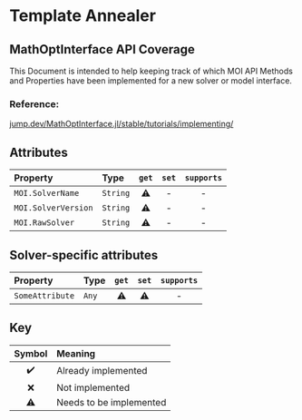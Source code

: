 # Template Annealer

## MathOptInterface API Coverage
This Document is intended to help keeping track of which MOI API Methods and Properties have been implemented for a new solver or model interface.

### Reference:
[jump.dev/MathOptInterface.jl/stable/tutorials/implementing/](https://jump.dev/MathOptInterface.jl/stable/tutorials/implementing/)

## Attributes
| Property            | Type     | `get` | `set` | `supports` |
| :------------------ | :------- | :---: | :---: | :--------: |
| `MOI.SolverName`    | `String` |   ⚠️   |   -   |     -      |
| `MOI.SolverVersion` | `String` |   ⚠️   |   -   |     -      |
| `MOI.RawSolver`     | `String` |   ⚠️   |   -   |     -      |

## Solver-specific attributes
| Property        | Type  | `get` | `set` | `supports` |
| :-------------- | :---- | :---: | :---: | :--------: |
| `SomeAttribute` | `Any` |   ⚠️   |   ⚠️   |     -      |

## Key
| Symbol | Meaning                 |
| :----: | :---------------------- |
|   ✔️    | Already implemented     |
|   ❌    | Not implemented         |
|   ⚠️    | Needs to be implemented |